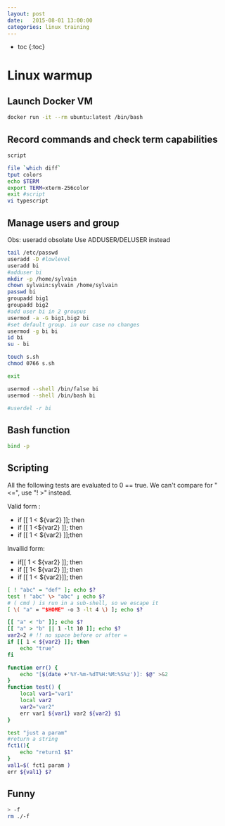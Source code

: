 ```yaml
---
layout: post
date:   2015-08-01 13:00:00
categories: linux training
---
```

* toc
{:toc}

# Linux warmup

## Launch Docker VM

~~~ bash
docker run -it --rm ubuntu:latest /bin/bash
~~~

## Record commands and check term capabilities

~~~ bash
script

file `which diff`
tput colors
echo $TERM
export TERM=xterm-256color
exit #script
vi typescript
~~~

## Manage users and group

Obs: useradd obsolate
Use ADDUSER/DELUSER instead

~~~ bash
tail /etc/passwd
useradd -D #lowlevel
useradd bi
#adduser bi
mkdir -p /home/sylvain
chown sylvain:sylvain /home/sylvain
passwd bi
groupadd big1
groupadd big2
#add user bi in 2 groupus
usermod -a -G big1,big2 bi
#set default group. in our case no changes
usermod -g bi bi
id bi
su - bi

touch s.sh
chmod 0766 s.sh

exit

usermod --shell /bin/false bi
usermod --shell /bin/bash bi

#userdel -r bi
~~~

## Bash function

~~~ bash
bind -p
~~~

## Scripting

All the following tests are evaluated to 0 == true.
We can't compare for "<=", use "! >" instead.

Valid form :

- if [[ 1 < ${var2} ]]; then
- if [[ 1 <${var2} ]]; then
- if [[ 1 < ${var2} ]];then

Invallid form:

- if[[ 1 < ${var2} ]]; then
- if [[ 1< ${var2} ]]; then
- if [[ 1 < ${var2}]]; then

~~~ bash
[ ! "abc" = "def" ]; echo $?
test ! "abc" \> "abc" ; echo $?
# ( cmd ) is run in a sub-shell, so we escape it
[ \( "a" = "$HOME" -o 3 -lt 4 \) ]; echo $?

[[ "a" < "b" ]]; echo $?
[[ "a" > "b" || 1 -lt 10 ]]; echo $?
var2=2 # !! no space before or after = 
if [[ 1 < ${var2} ]]; then
	echo "true"
fi
~~~

~~~ bash
function err() {
    echo "[$(date +'%Y-%m-%dT%H:%M:%S%z')]: $@" >&2
}
function test() {
    local var1="var1"
    local var2
    var2="var2"
    err var1 ${var1} var2 ${var2} $1
}

test "just a param"
#return a string
fct1(){
    echo "return1 $1"
}
val1=$( fct1 param )
err ${val1} $?
~~~

## Funny

~~~sh
> -f
rm ./-f
~~~
